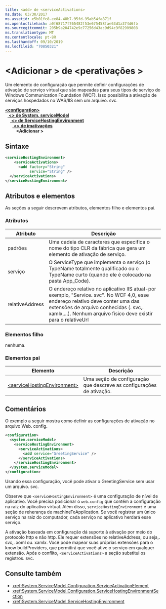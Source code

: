 ```yaml
---
title: <add> de <serviceActivations>
ms.date: 03/30/2017
ms.assetid: e5b01fc8-ee84-48b7-95fd-95ab54fa871f
ms.openlocfilehash: a0f68717f765482f53e675458fae63d1a374d6fb
ms.sourcegitcommit: 205b9a204742e9c77256d43ac9d94c3f82909808
ms.translationtype: MT
ms.contentlocale: pt-BR
ms.lasthandoff: 09/10/2019
ms.locfileid: "70850321"
---
```

# <a name="add-of-serviceactivations"></a>\<Adicionar > de \<perativações >

Um elemento de configuração que permite definir configurações de ativação de serviço virtual que são mapeadas para seus tipos de serviço do Windows Communication Foundation (WCF). Isso possibilita a ativação de serviços hospedados no WAS/IIS sem um arquivo. svc.

[ **\<configuration>** ](../configuration-element.md)\
&nbsp;&nbsp;[ **\<> de System. serviceModel**](system-servicemodel.md)\
&nbsp;&nbsp;&nbsp;&nbsp;[ **\<> de ServiceHostingEnvironment**](servicehostingenvironment.md)\
&nbsp;&nbsp;&nbsp;&nbsp;&nbsp;&nbsp;[ **\<> de imativações**](serviceactivations.md)\
&nbsp;&nbsp;&nbsp;&nbsp;&nbsp;&nbsp;&nbsp;&nbsp; **\<Adicionar >**  

## <a name="syntax"></a>Sintaxe

```xml
<serviceHostingEnvironment>
    <serviceActivations>
      <add factory="String"
           service="String" />
  </serviceActivations>
</serviceHostingEnvironment>
```

## <a name="attributes-and-elements"></a>Atributos e elementos

As seções a seguir descrevem atributos, elementos filho e elementos pai.

### <a name="attributes"></a>Atributos

|Atributo|Descrição|
|---------------|-----------------|
|padrões|Uma cadeia de caracteres que especifica o nome do tipo CLR da fábrica que gera um elemento de ativação de serviço.|
|serviço|O ServiceType que implementa o serviço (o TypeName totalmente qualificado ou o TypeName curto (quando ele é colocado na pasta App_Code).|
|relativeAddress|O endereço relativo no aplicativo IIS atual-por exemplo, "Service. svc". No WCF 4,0, esse endereço relativo deve conter uma das extensões de arquivo conhecidas (. svc,. xamlx,...). Nenhum arquivo físico deve existir para o relativeUrl|

### <a name="child-elements"></a>Elementos filho

nenhuma.

### <a name="parent-elements"></a>Elementos pai

|Elemento|Descrição|
|-------------|-----------------|
|[\<serviceHostingEnvironment>](servicehostingenvironment.md)|Uma seção de configuração que descreve as configurações de ativação.|

## <a name="remarks"></a>Comentários

O exemplo a seguir mostra como definir as configurações de ativação no arquivo Web. config.

```xml
<configuration>
  <system.serviceModel>
    <serviceHostingEnvironment>
      <serviceActivations>
        <add service="GreetingService" />
      </serviceActivations>
    </serviceHostingEnvironment>
  </system.serviceModel>
</configuration>
```

Usando essa configuração, você pode ativar o GreetingService sem usar um arquivo. svc.

Observe que `<serviceHostingEnvironment>` é uma configuração de nível de aplicativo. Você precisa posicionar o `web.config` que contém a configuração na raiz do aplicativo virtual. Além disso, `serviceHostingEnvironment` é uma seção de reherança de machineToApplication. Se você registrar um único serviço na raiz do computador, cada serviço no aplicativo herdará esse serviço.

A ativação baseada em configuração dá suporte à ativação por meio do protocolo http e não http. Ele requer extensões no relativeAddress, ou seja,. svc,. xoml ou. xamlx. Você pode mapear suas próprias extensões para o know buildProviders, que permitirá que você ative o serviço em qualquer extensão. Após o conflito, `<serviceActivations>` a seção substitui os registros. svc.

## <a name="see-also"></a>Consulte também

- <xref:System.ServiceModel.Configuration.ServiceActivationElement>
- <xref:System.ServiceModel.Configuration.ServiceHostingEnvironmentSection>
- <xref:System.ServiceModel.ServiceHostingEnvironment>

